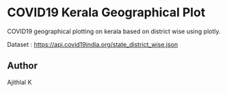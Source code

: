 # COVID19 Kerala Geographical Plot

  COVID19 geographical plotting on kerala based on district wise using plotly.
  
  Dataset : https://api.covid19india.org/state_district_wise.json

## Author
  
  Ajithlal K
